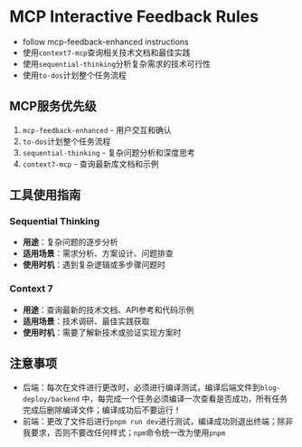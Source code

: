 
# MCP Interactive Feedback Rules
- follow mcp-feedback-enhanced instructions
- 使用`context7-mcp`查询相关技术文档和最佳实践
- 使用`sequential-thinking`分析复杂需求的技术可行性
- 使用`to-dos`计划整个任务流程

## MCP服务优先级
1. `mcp-feedback-enhanced` - 用户交互和确认
2. `to-dos`计划整个任务流程
2. `sequential-thinking` - 复杂问题分析和深度思考
3. `context7-mcp` - 查询最新库文档和示例

## 工具使用指南

### Sequential Thinking
- **用途**：复杂问题的逐步分析
- **适用场景**：需求分析、方案设计、问题排查
- **使用时机**：遇到复杂逻辑或多步骤问题时

### Context 7
- **用途**：查询最新的技术文档、API参考和代码示例
- **适用场景**：技术调研、最佳实践获取
- **使用时机**：需要了解新技术或验证实现方案时

## 注意事项
- 后端：每次在文件进行更改时，必须进行编译测试，编译后端文件到`blog-deploy/backend` 中，每完成一个任务必须编译一次查看是否成功，所有任务完成后删除编译文件；编译成功后不要运行！
- 前端：更改了文件后进行`pnpm run dev`进行测试，编译成功则退出终端；除非我要求，否则不要改任何样式；`npm`命令统一改为使用`pnpm`